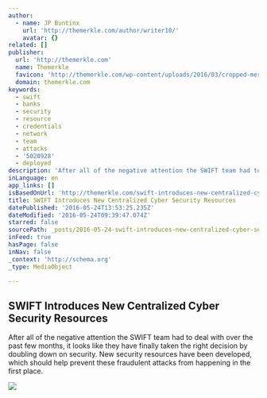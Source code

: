 ```yaml
---
author:
  - name: JP Buntinx
    url: 'http://themerkle.com/author/writer10/'
    avatar: {}
related: []
publisher:
  url: 'http://themerkle.com'
  name: Themerkle
  favicon: 'http://themerkle.com/wp-content/uploads/2016/03/cropped-merkle-white-1-192x192.png'
  domain: themerkle.com
keywords:
  - swift
  - banks
  - security
  - resource
  - credentials
  - network
  - team
  - attacks
  - '5020928'
  - deployed
description: 'After all of the negative attention the SWIFT team had to deal with over the past few months, it looks like they have finally taken the right decision by doubling down on security. New security resources have been developed, which should help prevent these fraudulent attacks from happening in the first place.'
inLanguage: en
app_links: []
isBasedOnUrl: 'http://themerkle.com/swift-introduces-new-centralized-cyber-security-resources/'
title: SWIFT Introduces New Centralized Cyber Security Resources
datePublished: '2016-05-24T13:53:25.235Z'
dateModified: '2016-05-24T09:39:47.074Z'
starred: false
sourcePath: _posts/2016-05-24-swift-introduces-new-centralized-cyber-security-resources.md
inFeed: true
hasPage: false
inNav: false
_context: 'http://schema.org'
_type: MediaObject

---
```

<article style=""><h1>SWIFT Introduces New Centralized Cyber Security Resources</h1><p>After all of the negative attention the SWIFT team had to deal with over the past few months, it looks like they have finally taken the right decision by doubling down on security. New security resources have been developed, which should help prevent these fraudulent attacks from happening in the first place.</p><img src="http://themerkle.com/wp-content/uploads/2016/05/shutterstock_184736888.jpg" /></article>